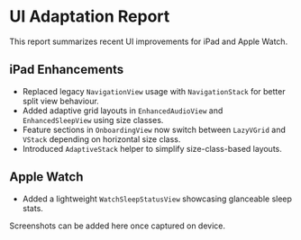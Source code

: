 # UI Adaptation Report

This report summarizes recent UI improvements for iPad and Apple Watch.

## iPad Enhancements

- Replaced legacy `NavigationView` usage with `NavigationStack` for better split view behaviour.
- Added adaptive grid layouts in `EnhancedAudioView` and `EnhancedSleepView` using size classes.
- Feature sections in `OnboardingView` now switch between `LazyVGrid` and `VStack` depending on horizontal size class.
- Introduced `AdaptiveStack` helper to simplify size-class-based layouts.

## Apple Watch

- Added a lightweight `WatchSleepStatusView` showcasing glanceable sleep stats.

Screenshots can be added here once captured on device.
